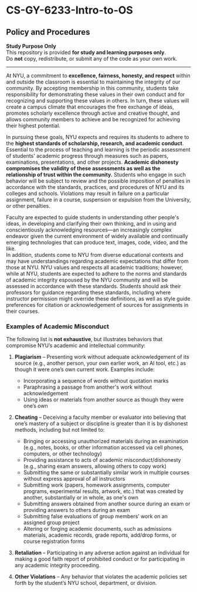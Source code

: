 # CS-GY-6233-Intro-to-OS



## Policy and Procedures

**Study Purpose Only**  
This repository is provided **for study and learning purposes only**.  
Do **not** copy, redistribute, or submit any of the code as your own work.

---

At NYU, a commitment to **excellence, fairness, honesty, and respect** within and outside the classroom is essential to maintaining the integrity of our community. By accepting membership in this community, students take responsibility for demonstrating these values in their own conduct and for recognizing and supporting these values in others. In turn, these values will create a campus climate that encourages the free exchange of ideas, promotes scholarly excellence through active and creative thought, and allows community members to achieve and be recognized for achieving their highest potential.

In pursuing these goals, NYU expects and requires its students to adhere to the **highest standards of scholarship, research, and academic conduct**. Essential to the process of teaching and learning is the periodic assessment of students' academic progress through measures such as papers, examinations, presentations, and other projects. **Academic dishonesty compromises the validity of these assessments as well as the relationship of trust within the community.** Students who engage in such behavior will be subject to review and the possible imposition of penalties in accordance with the standards, practices, and procedures of NYU and its colleges and schools. Violations may result in failure on a particular assignment, failure in a course, suspension or expulsion from the University, or other penalties.

Faculty are expected to guide students in understanding other people's ideas, in developing and clarifying their own thinking, and in using and conscientiously acknowledging resources—an increasingly complex endeavor given the current environment of widely available and continually emerging technologies that can produce text, images, code, video, and the like.  
In addition, students come to NYU from diverse educational contexts and may have understandings regarding academic expectations that differ from those at NYU. NYU values and respects all academic traditions; however, while at NYU, students are expected to adhere to the norms and standards of academic integrity espoused by the NYU community and will be assessed in accordance with these standards. Students should ask their professors for guidance regarding these standards, including where instructor permission might override these definitions, as well as style guide preferences for citation or acknowledgement of sources for assignments in their courses.

### Examples of Academic Misconduct

The following list is **not exhaustive**, but illustrates behaviors that compromise NYU’s academic and intellectual community:

1. **Plagiarism** – Presenting work without adequate acknowledgement of its source (e.g., another person, your own earlier work, an AI tool, etc.) as though it were one’s own current work. Examples include:
   - Incorporating a sequence of words without quotation marks  
   - Paraphrasing a passage from another's work without acknowledgement  
   - Using ideas or materials from another source as though they were one’s own  

2. **Cheating** – Deceiving a faculty member or evaluator into believing that one’s mastery of a subject or discipline is greater than it is by dishonest methods, including but not limited to:
   - Bringing or accessing unauthorized materials during an examination (e.g., notes, books, or other information accessed via cell phones, computers, or other technology)  
   - Providing assistance to acts of academic misconduct/dishonesty (e.g., sharing exam answers, allowing others to copy work)  
   - Submitting the same or substantially similar work in multiple courses without express approval of all instructors  
   - Submitting work (papers, homework assignments, computer programs, experimental results, artwork, etc.) that was created by another, substantially or in whole, as one's own  
   - Submitting answers obtained from another source during an exam or providing answers to others during an exam  
   - Submitting false evaluations of group members’ work on an assigned group project  
   - Altering or forging academic documents, such as admissions materials, academic records, grade reports, add/drop forms, or course registration forms  

3. **Retaliation** – Participating in any adverse action against an individual for making a good faith report of prohibited conduct or for participating in any academic integrity proceeding.

4. **Other Violations** – Any behavior that violates the academic policies set forth by the student’s NYU school, department, or division.